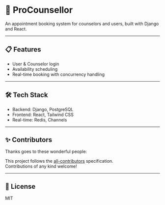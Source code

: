 # 🚀 ProCounsellor

An appointment booking system for counselors and users, built with Django and React.

---

## 📋 Features

- User & Counselor login
- Availability scheduling
- Real-time booking with concurrency handling

---

## 🛠 Tech Stack

- Backend: Django, PostgreSQL
- Frontend: React, Tailwind CSS
- Real-time: Redis, Channels

---

## ✨ Contributors

Thanks goes to these wonderful people:

<!-- ALL-CONTRIBUTORS-LIST:START - Do not remove or modify this section -->
<!-- ALL-CONTRIBUTORS-LIST:END -->

This project follows the [all-contributors](https://github.com/all-contributors/all-contributors) specification.  
Contributions of any kind welcome!

---

## 📜 License

MIT

